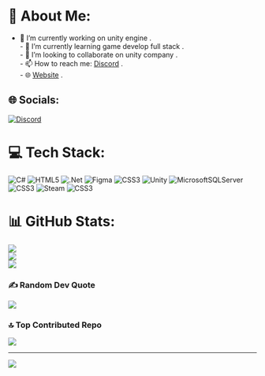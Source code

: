 # 💫 About Me:
- 🔭 I’m currently working on unity engine .<br> - 🌱 I’m currently learning game develop full stack .<br>- 👯 I’m looking to collaborate on unity company .<br>- 📫 How to reach me: [Discord](https://discordapp.com/users/1143937435676442634/) .<br>- 🌐 [Website](https://poyakarami.ir/) .


## 🌐 Socials:
[![Discord](https://img.shields.io/badge/Discord-%237289DA.svg?logo=discord&logoColor=white)](https://discord.gg/poya_karami) 

# 💻 Tech Stack:
![C#](https://img.shields.io/badge/c%23-%23239120.svg?style=plastic&logo=csharp&logoColor=white) ![HTML5](https://img.shields.io/badge/html5-%23E34F26.svg?style=plastic&logo=html5&logoColor=white) ![.Net](https://img.shields.io/badge/.NET-5C2D91?style=plastic&logo=.net&logoColor=white) ![Figma](https://img.shields.io/badge/figma-%23F24E1E.svg?style=plastic&logo=figma&logoColor=white) ![CSS3](https://img.shields.io/badge/css3-%231572B6.svg?style=plastic&logo=css3&logoColor=white) ![Unity](https://img.shields.io/badge/unity-%23000000.svg?style=plastic&logo=unity&logoColor=white) ![MicrosoftSQLServer](https://img.shields.io/badge/Microsoft%20SQL%20Server-CC2927?style=plastic&logo=microsoft%20sql%20server&logoColor=white) ![CSS3](https://img.shields.io/badge/css3-%231572B6.svg?style=plastic&logo=css3&logoColor=white) ![Steam](https://img.shields.io/badge/steam-%23000000.svg?style=plastic&logo=steam&logoColor=white) ![CSS3](https://img.shields.io/badge/css3-%231572B6.svg?style=plastic&logo=css3&logoColor=white)
# 📊 GitHub Stats:
![](https://github-readme-stats.vercel.app/api?username=poyakarami&theme=dark&hide_border=false&include_all_commits=true&count_private=false)<br/>
![](https://github-readme-streak-stats.herokuapp.com/?user=poyakarami&theme=dark&hide_border=false)<br/>
![](https://github-readme-stats.vercel.app/api/top-langs/?username=poyakarami&theme=dark&hide_border=false&include_all_commits=true&count_private=false&layout=compact)

### ✍️ Random Dev Quote
![](https://quotes-github-readme.vercel.app/api?type=horizontal&theme=radical)

### 🔝 Top Contributed Repo
![](https://github-contributor-stats.vercel.app/api?username=poyakarami&limit=5&theme=ambient_gradient&combine_all_yearly_contributions=true)

---
[![](https://visitcount.itsvg.in/api?id=poyakarami&icon=10&color=13)](https://visitcount.itsvg.in)

<!-- Proudly created with GPRM ( https://gprm.itsvg.in ) -->